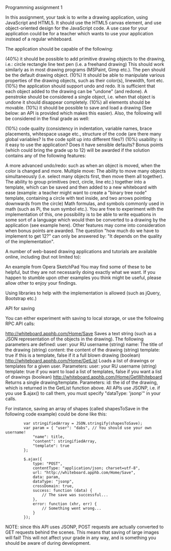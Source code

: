 Programming assignment 1

In this assignment, your task is to write a drawing application, using JavaScript and HTML5. It should use the HTML5 canvas element, and use object-oriented design for the JavaScript code. A use case for your application could be for a teacher which wants to use your application instead of a regular whiteboard.

The application should be capable of the following:

(40%) it should be possible to add primitive drawing objects to the drawing, i.e.:
circle
rectangle
line
text
pen (i.e. a freehand drawing)
This should work similarly as in most drawing programs (MSPaint, Gimp etc.). The pen should be the default drawing object.
(10%) It should be able to manipulate various properties of the drawing objects, such as their color(s), linewidth, font etc.
(10%) the application should support undo and redo. It is sufficient that each object added to the drawing can be "undone" (and redone). A penstroke should be considered a single object, i.e. when that object is undone it should disappear completely.
(10%) all elements should be movable.
(10%) it should be possible to save and load a drawing (See below: an API is provided which makes this easier).
Also, the following will be considered in the final grade as well:

(10%) code quality (consistency in indentation, variable names, brace placements, whitespace usage etc., structure of the code (are there many global variables? Is the code split up into different files?)
(10%) usability: is it easy to use the application? Does it have sensible defaults? 
Bonus points (which could bring the grade up to 12) will be awarded if the solution contains any of the following features:

A more advanced undo/redo: such as when an object is moved, when the color is changed and more.
Multiple move: The ability to move many objects simultaneously (i.e. select many objects first, then move them all together).
The ability to group primitives (rect, circle, line etc.) together into a template, which can be saved and then added to a new whiteboard with ease (example: a teacher might want to create a "binary tree node" template, containing a circle with text inside, and two arrows pointing downwards from the circle)
Math formulas, and symbols commonly used in math (such as Pi, the sum symbol etc.). You are free to experiment with the implementation of this, one possibility is to be able to write equations in some sort of a language which would then be converted to a drawing by the application (see example here).
Other features may come into consideration when bonus points are awarded. The question "how much do we have to implement to get 12?" can only be answered by: "It depends on the quality of the implementation".

A number of web-based drawing applications and tutorials are available online, including (but not limited to):

An example from Opera
SketchPad
You may find some of these to be helpful, but they are not necessarily doing exactly what we want. If you happen to stumble upon other examples you think might be useful, please allow other to enjoy your findings.

Using libraries to help with the implementation is allowed (such as jQuery, Bootstrap etc.)

API for saving

You can either experiment with saving to local storage, or use the following RPC API calls:

http://whiteboard.apphb.com/Home/Save
Saves a text string (such as a JSON representation of the objects in the drawing). The following parameters are defined:
user: your RU username (string)
name: The title of the drawing (string)
content: the content of the drawing (string)
template: true if this is a template, false if it a full blown drawing (boolean)
http://whiteboard.apphb.com/Home/GetList
Loads a list of drawings or templates for a given user. Parameters:
user: your RU username (string)
template: true if you want to load a list of templates, false if you want a list of drawings (boolean)
http://whiteboard.apphb.com/Home/GetWhiteboard
Returns a single drawing/template. Parameters:
id: the id of the drawing, which is returned in the GetList function above.
All APIs use JSONP, i.e. if you use $.ajax() to call them, you must specify "dataType: 'jsonp'" in your calls.

For instance, saving an array of shapes (called shapesToSave in the following code example) could be done like this:
 


			var stringifiedArray = JSON.stringify(shapesToSave);
			var param = { "user": "dabs", // You should use your own username!
				"name": title,
				"content": stringifiedArray,
				"template": true
			};

			$.ajax({
				type: "POST",
				contentType: "application/json; charset=utf-8",
				url: "http://whiteboard.apphb.com/Home/Save",
				data: param,
				dataType: "jsonp",
				crossDomain: true,
				success: function (data) {
					// The save was successful...
				},
				error: function (xhr, err) {
					// Something went wrong...
				}
			});

NOTE: since this API uses JSONP, POST requests are actually converted to GET requests behind the scenes. This means that saving of large images will fail! This will not affect your grade in any way, and is something you should be aware of during development.